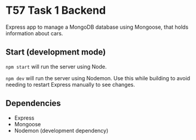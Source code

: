 # T57 Task 1 Backend

Express app to manage a MongoDB database using Mongoose, that holds information about cars. 

## Start (development mode)

`npm start` will run the server using Node.

`npm dev` will run the server using Nodemon. Use this while building to avoid needing to restart Express manually to see changes. 

## Dependencies

- Express
- Mongoose
- Nodemon (development dependency)